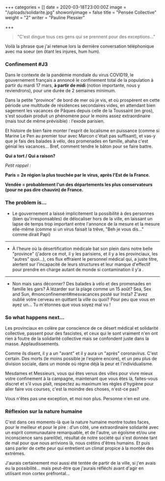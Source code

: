 +++
categories = []
date = 2020-03-18T23:00:00Z
image = "/uploads/solidarite.jpg"
showonlyimage = false
title = "Pensée Collective"
weight = "2"
writer = "Pauline Plessier"

+++

> "C'est dingue tous ces gens qui se prennent pour des exceptions..."

Voilà la phrase que j'ai retenue lors la dernière conversation téléphonique avec ma soeur (en ôtant les injures, hum hum).

### Confinement #J3

<!--more-->

Dans le contexte de la pandémie mondiale du virus COVID19,  le gouvernement français a annoncé le confinement total de la population à partir du mardi 17 mars, **à partir de midi** (notion importante, nous y reviendrons), pour une durée de 2 semaines minimum.

Dans la petite "province" de bord de mer où je vis, et où prospèrent en cette période une multitude de résidences secondaires vides, en attendant bien sagement les vacances de Pâques depuis celle de la Toussaint (en gros), s'est soudain produit un phénomène pour le moins assez extraordinaire (mais tout de même prévisible) :  l'exode parisien.

Et histoire de bien faire monter l'esprit de localisme en puissance (comme si Marine Le Pen au premier tour avec Marcon c'était pas suffisant), et vas-y que je fais  des balades à vélo, des promenades en famille, ahaha c'est génial les vacances...  Bref, comment tendre le bâton pour se faire battre.

**Qui a tort / Qui a raison?**

_Petit rappel :_

**Paris =** **2e région la plus touchée par le virus, après l'Est de la France.**

**Vendée = probablement l'un des départements les plus conservateurs (pour ne pas dire chauvin) de France.**

### The problem is...

* Le gouvernement a laissé implicitement la possibilité à des personnes (bien qu'irresponsables) de délocaliser hors de la ville, en laissant un lapse de temps trop important entre l'annonce de la mesure et la mesure elle-même (comme si un virus faisait la trêve, "Beh je vous dis..." comme dirait Papi)

***

* À l'heure où la désertification médicale bat son plein dans notre belle "province" (j'adore ce mot, il y les parisiens, et il y a les provinciaux, les "autres" quoi...), ces flux effraient le personnel médical qui, a juste titre, alertent sur l'incapacité de leurs structures et leur manque d'effectif pour prendre en charge autant de monde si contamination il y'a .

***

* Non mais sans déconner? Des balades à vélo et des promenades en famille les gars? À lézarder sur la plage comme un 15 août? Sea, Sex and Sun, #monconfinement#mesvacances posté sur Insta? Z'avez oublié votre cerveau en quittant la ville ou quoi? Pour peu que vous en ayez un... Tu m'étonnes que vous soyez mal vu !

### So what happens next...

Les provinciaux en colère par conscience de ce désert médical et solidarité collective, passent pour des fascistes, et ceux qui le sont vraiment n'en ont rien à foutre de la solidarité collective mais se confondent juste dans la masse. Applaudissements.

Comme ils disent, il y a un "avant" et il y aura un "après" coronavirus. C'est certain. Des morts (le moins possible je l'espère encore), et un peu plus de division sociale, dans un monde où règne déjà la peur et l'individualisme.

Mesdames et Messieurs, vous qui êtes venus des villes pour vivre mieux votre confinement à la campagne, maintenant que vous êtes là, faites-vous discret et s'il vous plaît, respectez au maximum les règles d'hygiène pour aller faire vos courses, c'est la moindre des choses, n'est-ce pas?

Vous n'êtes pas une exception, et moi non plus. Personne n'en est une.

### Réflexion sur la nature humaine

C'est dans ces moments-là que la nature humaine montre toutes faces, pour le meilleur et pour le pire : d'un côté, une extraordinaire solidarité avec un esprit communautaire remarquable, et de l'autre, un égoïsme et/ou une inconscience sans pareil(le), résultat de notre société qui s'est donnée tant de mal pour que nous arrivions là, nous crétins d'êtres humains. Et puis sans parler de cette peur qui entretient un climat propice à la montée des extrêmes.

J'aurais certainement moi aussi été tentée de partir de la ville, si j'en avais eu la possibilité... mais peut-être que j'aurais réfléchi avant d'agir en utilisant mon cortex préfrontal...